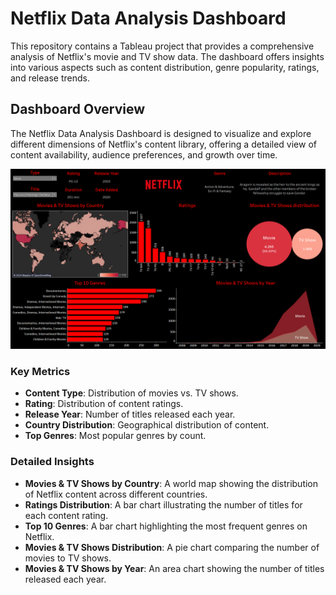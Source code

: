 # Netflix Data Analysis Dashboard

This repository contains a Tableau project that provides a comprehensive analysis of Netflix's movie and TV show data. The dashboard offers insights into various aspects such as content distribution, genre popularity, ratings, and release trends.

## Dashboard Overview

The Netflix Data Analysis Dashboard is designed to visualize and explore different dimensions of Netflix's content library, offering a detailed view of content availability, audience preferences, and growth over time.

![Netflix Data Analysis Dashboard](./Netflix/Netflix.PNG)

### Key Metrics

- **Content Type**: Distribution of movies vs. TV shows.
- **Rating**: Distribution of content ratings.
- **Release Year**: Number of titles released each year.
- **Country Distribution**: Geographical distribution of content.
- **Top Genres**: Most popular genres by count.

### Detailed Insights

- **Movies & TV Shows by Country**: A world map showing the distribution of Netflix content across different countries.
- **Ratings Distribution**: A bar chart illustrating the number of titles for each content rating.
- **Top 10 Genres**: A bar chart highlighting the most frequent genres on Netflix.
- **Movies & TV Shows Distribution**: A pie chart comparing the number of movies to TV shows.
- **Movies & TV Shows by Year**: An area chart showing the number of titles released each year.
